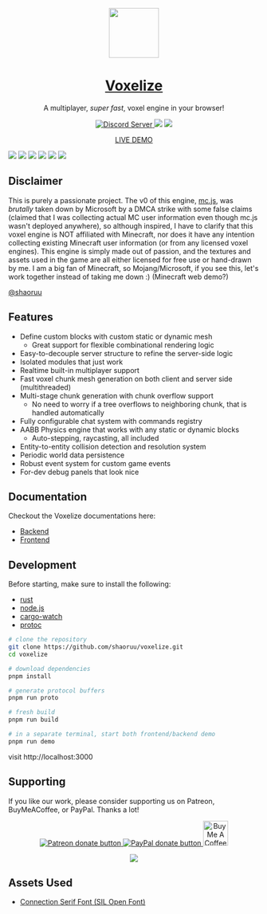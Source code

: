 <a href="https://shaoruu.io">
  <p align="center">
    <img src="examples/client/src/assets/logo-circle.png" width="100px" height="100px" />
  </p>
  <h1 align="center">Voxelize</h1>
</a>

<p align="center">A multiplayer, <i>super fast</i>, voxel engine in your browser!</p>

<p align="center">
  <a href="https://discord.gg/9483RZtWVU">
  <img alt="Discord Server" src="https://img.shields.io/discord/1229328337713762355?label=Discord&logo=Discord&style=for-the-badge">
  </a>
  <img src="https://img.shields.io/npm/v/@voxelize/core?logo=npm&style=for-the-badge">
  <img src="https://img.shields.io/crates/v/voxelize?style=for-the-badge"/>
</p>

<a href="https://shaoruu.io">
  <p align="center">
  LIVE DEMO
  </p>
</a>

![](/assets/Screenshot%202024-02-19%20at%201.37.53 AM.png)
![](/assets/Screen%20Shot%202022-07-13%20at%201.01.08%20AM.png)
![](/assets/minejs.png)
![](/assets/Screen%20Shot%202022-07-19%20at%209.54.24%20PM.png)
![](/assets/Screen%20Shot%202022-07-31%20at%2011.58.11%20PM.png)
![](</assets/Screen%20Shot%202022-07-22%20at%208.01.48%20PM%20(2).png>)

## Disclaimer

This is purely a passionate project. The v0 of this engine, [mc.js](https://github.com/shaoruu/mc.js), was <i>brutally</i> taken down by Microsoft by a DMCA strike with some false claims (claimed that I was collecting actual MC user information even though mc.js wasn't deployed anywhere), so although inspired, I have to clarify that this voxel engine is NOT affiliated with Minecraft, nor does it have any intention collecting existing Minecraft user information (or from any licensed voxel engines). This engine is simply made out of passion, and the textures and assets used in the game are all either licensed for free use or hand-drawn by me. I am a big fan of Minecraft, so Mojang/Microsoft, if you see this, let's work together instead of taking me down :) (Minecraft web demo?)

[@shaoruu](https://github.com/shaoruu)

## Features

- Define custom blocks with custom static or dynamic mesh
  - Great support for flexible combinational rendering logic
- Easy-to-decouple server structure to refine the server-side logic
- Isolated modules that just work
- Realtime built-in multiplayer support
- Fast voxel chunk mesh generation on both client and server side (multithreaded)
- Multi-stage chunk generation with chunk overflow support
  - No need to worry if a tree overflows to neighboring chunk, that is handled automatically
- Fully configurable chat system with commands registry
- AABB Physics engine that works with any static or dynamic blocks
  - Auto-stepping, raycasting, all included
- Entity-to-entity collision detection and resolution system
- Periodic world data persistence
- Robust event system for custom game events
- For-dev debug panels that look nice

## Documentation

Checkout the Voxelize documentations here:

- [Backend](https://docs.rs/voxelize/0.8.11/voxelize/index.html)
- [Frontend](https://docs.voxelize.io/tutorials/intro/what-is-voxelize)

## Development

Before starting, make sure to install the following:

- [rust](https://www.rust-lang.org/tools/install)
- [node.js](https://nodejs.org/en/download/)
- [cargo-watch](https://crates.io/crates/cargo-watch)
- [protoc](https://grpc.io/docs/protoc-installation/)

```bash
# clone the repository
git clone https://github.com/shaoruu/voxelize.git
cd voxelize

# download dependencies
pnpm install

# generate protocol buffers
pnpm run proto

# fresh build
pnpm run build

# in a separate terminal, start both frontend/backend demo
pnpm run demo
```

visit http://localhost:3000

## Supporting

If you like our work, please consider supporting us on Patreon, BuyMeACoffee, or PayPal. Thanks a lot!

<p align="center">
  <a href="https://www.patreon.com/voxelize"><img src="https://c5.patreon.com/external/logo/become_a_patron_button.png" alt="Patreon donate button" /> </a>
  <a href="https://paypal.me/iantheboss"><img src="https://werwolv.net/assets/paypal_banner.png" alt="PayPal donate button" /> </a>
  <a href="https://www.buymeacoffee.com/shaoruu"><img src="https://i.imgur.com/xPDiGKQ.png" alt="Buy Me A Coffee" style="height: 50px"/> </a>
</p>

<p align="center">
  <img src="https://api.star-history.com/svg?repos=voxelize/voxelize&type=Date" />
</p>

## Assets Used

- [Connection Serif Font (SIL Open Font)](https://fonts2u.com/connection-serif.font)
